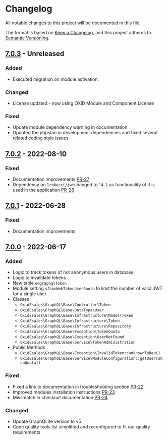 # Changelog
All notable changes to this project will be documented in this file.

The format is based on [Keep a Changelog](https://keepachangelog.com/en/1.0.0/),
and this project adheres to [Semantic Versioning](https://semver.org/spec/v2.0.0.html).

## [7.0.3] - Unreleased
### Added
- Executed migration on module activation. 

### Changed
- License updated - now using OXID Module and Component License

### Fixed
- Update module dependency warning in documentation
- Updated the phpstan in development dependencies and fixed several related coding style issues

## [7.0.2] - 2022-08-10

### Fixed
- Documentation improvements [PR-27](https://github.com/OXID-eSales/graphql-base-module/pull/27)
- Dependency on `lcobucci/jwt`changed to `^4.1` as functionality of it is used in the application [PR-28](https://github.com/OXID-eSales/graphql-base-module/pull/28)

## [7.0.1] - 2022-06-28

### Fixed
- Documentation improvements

## [7.0.0] - 2022-06-17

### Added
- Logic to track tokens of not anonymous users in database
- Logic to invalidate tokens
- New table `oegraphqltoken`
- Module setting `sJsonWebTokenUserQuota` to limit the number of valid JWT for a single user.
- Classes
  - `OxidEsales\GraphQL\Base\Controller\Token`
  - `OxidEsales\GraphQL\Base\DataType\User`
  - `OxidEsales\GraphQL\Base\Infrastructure\Model\Token`
  - `OxidEsales\GraphQL\Base\Infrastructure\Token`
  - `OxidEsales\GraphQL\Base\Infrastructure\Repository`
  - `OxidEsales\GraphQL\Base\Exception\TokenQuota`
  - `OxidEsales\GraphQL\Base\Exception\UserNotFound`
  - `OxidEsales\GraphQL\Base\Service\TokenAdministration`
- Public Methods
  - `OxidEsales\GraphQL\Base\Exception\InvalidToken::unknownToken()`
  - `OxidEsales\GraphQL\Base\Service\ModuleConfiguration::getUserTokenQuota()`

### Fixed
- Fixed a link to documentation in troubleshooting section [PR-22](https://github.com/OXID-eSales/graphql-base-module/pull/22)
- Improved modules installation instructions [PR-23](https://github.com/OXID-eSales/graphql-base-module/pull/23)
- Missmatch in checkout documentation [PR-24](https://github.com/OXID-eSales/graphql-base-module/pull/24)

### Changed
- Update GraphQLite version to v5
- Code quality tools list simplified and reconfigured to fit our quality requirements

[7.0.3]: https://github.com/OXID-eSales/graphql-base-module/compare/v7.0.2...b-6.5.x
[7.0.2]: https://github.com/OXID-eSales/graphql-base-module/compare/v7.0.1...v7.0.2
[7.0.1]: https://github.com/OXID-eSales/graphql-base-module/compare/v7.0.0...v7.0.1
[7.0.0]: https://github.com/OXID-eSales/graphql-base-module/compare/v6.0.2...v7.0.0
